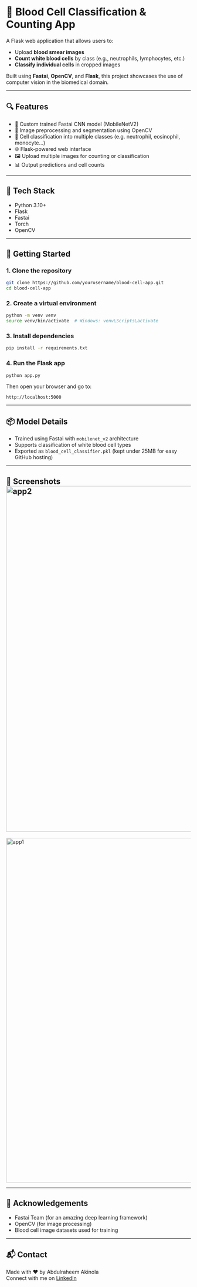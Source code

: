 # 🧬 Blood Cell Classification & Counting App

A Flask web application that allows users to:

- Upload **blood smear images**
- **Count white blood cells** by class (e.g., neutrophils, lymphocytes, etc.)
- **Classify individual cells** in cropped images

Built using **Fastai**, **OpenCV**, and **Flask**, this project showcases the use of computer vision in the biomedical domain.

---

## 🔍 Features

- 🧠 Custom trained Fastai CNN model (MobileNetV2)
- 🧪 Image preprocessing and segmentation using OpenCV
- 🧬 Cell classification into multiple classes (e.g. neutrophil, eosinophil, monocyte...)
- 🌐 Flask-powered web interface
- 🖼️ Upload multiple images for counting or classification
- 📊 Output predictions and cell counts

---

## 🧰 Tech Stack

- Python 3.10+
- Flask
- Fastai
- Torch
- OpenCV

---

## 🚀 Getting Started

### 1. Clone the repository
```bash
git clone https://github.com/yourusername/blood-cell-app.git
cd blood-cell-app
```

### 2. Create a virtual environment
```bash
python -m venv venv
source venv/bin/activate  # Windows: venv\Scripts\activate
```

### 3. Install dependencies
```bash
pip install -r requirements.txt
```

### 4. Run the Flask app
```bash
python app.py
```

Then open your browser and go to:
```
http://localhost:5000
```

---

## 📦 Model Details
- Trained using Fastai with `mobilenet_v2` architecture
- Supports classification of white blood cell types
- Exported as `blood_cell_classifier.pkl` (kept under 25MB for easy GitHub hosting)

---

## 📸 Screenshots<img width="942" alt="app2" src="https://github.com/user-attachments/assets/66aeae66-0616-4cf1-baa1-1ab3eaf5959a" />
<img width="939" alt="app1" src="https://github.com/user-attachments/assets/a5ce2b2b-b4fa-4537-95c3-71bf055bb9a1" />


---

## 🧠 Acknowledgements
- Fastai Team (for an amazing deep learning framework)
- OpenCV (for image processing)
- Blood cell image datasets used for training

---

## 📬 Contact
Made with ❤️ by Abdulraheem Akinola  
Connect with me on [LinkedIn](www.linkedin.com/in/abdulraheem-akinola-a03936235)



